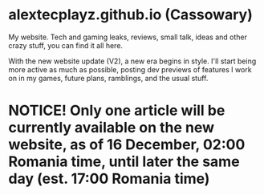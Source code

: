 # alextecplayz.github.io (Cassowary)
My website. Tech and gaming leaks, reviews, small talk, ideas and other crazy stuff, you can find it all here.

With the new website update (V2), a new era begins in style. I'll start being more active as much as possible, posting dev previews of features I work on in my games, future plans, ramblings, and the usual stuff.

# NOTICE! Only one article will be currently available on the new website, as of 16 December, 02:00 Romania time, until later the same day (est. 17:00 Romania time)
